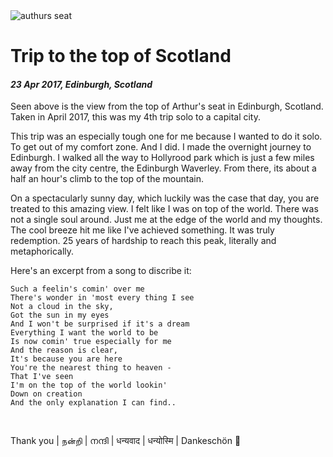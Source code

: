<img class='img img--left img--grow' src='/posts/photos/arthurs-seat.jpg' alt='authurs seat' title='top of scotland' />

# Trip to the top of Scotland

#### *23 Apr 2017, Edinburgh, Scotland*

Seen above is the view from the top of Arthur's seat in Edinburgh, Scotland. Taken in April 2017, this was my 4th trip solo to a capital city.

This trip was an especially tough one for me because I wanted to do it solo. To get out of my comfort zone. And I did. I made the overnight journey to Edinburgh. I walked all the way to Hollyrood park which is just a few miles away from the city centre, the Edinburgh Waverley. From there, its about a half an hour's climb to the top of the mountain.

On a spectacularly sunny day, which luckily was the case that day, you are treated to this amazing view. I felt like I was on top of the world. There was not a single soul around. Just me at the edge of the world and my thoughts. The cool breeze hit me like I've achieved something. It was truly redemption. 25 years of hardship to reach this peak, literally and metaphorically.

Here's an excerpt from a song to discribe it:

    Such a feelin's comin' over me
    There's wonder in 'most every thing I see
    Not a cloud in the sky,
    Got the sun in my eyes
    And I won't be surprised if it's a dream
    Everything I want the world to be
    Is now comin' true especially for me
    And the reason is clear,
    It's because you are here
    You're the nearest thing to heaven -
    That I've seen
    I'm on the top of the world lookin'
    Down on creation
    And the only explanation I can find..

&nbsp;

Thank you | நன்றி | നന്ദി | धन्यवाद | धन्योस्मि | Dankeschön 🙏
